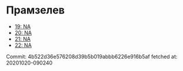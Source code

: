 # Прамзелев
- [19: NA](19.md)
- [20: NA](20.md)
- [21: NA](21.md)
- [22: NA](22.md)

Commit: 4b522d36e576208d39b5b019abbb6226e916b5af
 fetched at: 20201020-090240
